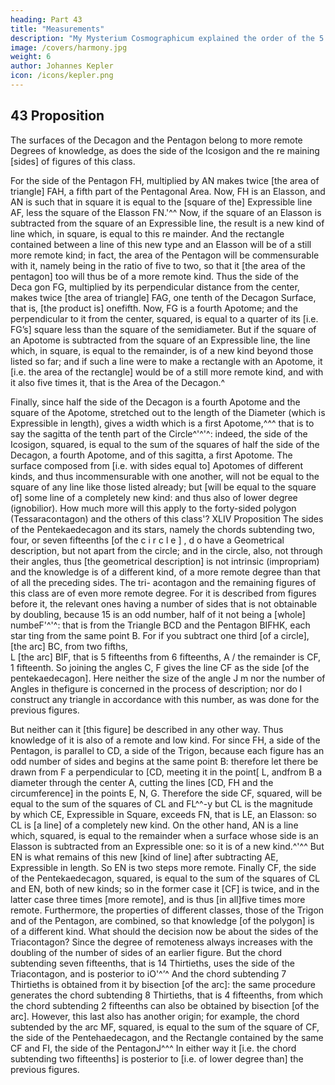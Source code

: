 ```yaml
---
heading: Part 43
title: "Measurements"
description: "My Mysterium Cosmographicum explained the order of the 5 solids in the world"
image: /covers/harmony.jpg
weight: 6
author: Johannes Kepler
icon: /icons/kepler.png
---
```



## 43 Proposition

The surfaces of the Decagon and the Pentagon belong to more remote
Degrees of knowledge, as does the side of the Icosigon and the re­
maining [sides] of figures of this class.

For the side of the Pentagon FH, multiplied by AN makes twice [the area
of triangle] FAH, a fifth part of the Pentagonal Area. Now, FH is an Elasson,
and AN is such that in square it is equal to the [square of the] Expressible
line AF, less the square of the Elasson FN.'^^ Now, if the square of an Elasson
is subtracted from the square of an Expressible line, the result is a new kind
of line which, in square, is equal to this re­
mainder. And the rectangle contained between
a line of this new type and an Elasson will be
of a still more remote kind; in fact, the area of
the Pentagon will be commensurable with it,
namely being in the ratio of five to two, so that
it [the area of the pentagon] too will thus be
of a more remote kind. Thus the side of the Deca­
gon FG, multiplied by its perpendicular distance
from the center, makes twice [the area of triangle]
FAG, one tenth of the Decagon Surface, that
is, [the product is] onefifth. Now, FG is a fourth
Apotome; and the perpendicular to it from the center, squared, is equal to a
quarter of its [i.e. FG’s] square less than the square of the semidiameter. But
if the square of an Apotome is subtracted from the square of an Expressible
line, the line which, in square, is equal to the remainder, is of a new kind beyond
those listed so far; and if such a line were to make a rectangle with an Apotome,
it [i.e. the area of the rectangle] would be of a still more remote kind, and with
it also five times it, that is the Area of the Decagon.^


Finally, since half the side of the Decagon is a fourth Apotome and the square
of the Apotome, stretched out to the length of the Diameter (which is Expressible
in length), gives a width which is a first Apotome,^^^ that is to say the sagitta
of the tenth part of the Circle^'^'^: indeed, the side of the Icosigon, squared, is
equal to the sum of the squares of half the side of the Decagon, a fourth Apotome,
and of this sagitta, a first Apotome. The surface composed from [i.e. with sides
equal to] Apotomes of different kinds, and thus incommensurable with one another,
will not be equal to the square of any line like those listed already; but [will
be equal to the square of] some line of a completely new kind: and thus also
of lower degree (ignobilior).
How much more will this apply to the forty-sided polygon (Tessaracontagon)
and the others of this class'?
XLIV Proposition
The sides of the Pentekaedecagon and its stars, namely the chords
subtending two, four, or seven fifteenths [of the c i r c l e ] , d o have a
Geometrical description, but not apart from the circle; and in the circle,
also, not through their angles, thus [the geometrical description] is
not intrinsic (impropriam) and the knowledge is of a different kind, of
a more remote degree than that of all the preceding sides. The tri-
acontagon and the remaining figures of this class are of even more
remote degree.
For it is described from figures before it, the relevant ones having a number
of sides that is not obtainable by doubling, because 15 is an odd number, half
of it not being a [whole] numbeF'^'^: that is from
the Triangle BCD and the Pentagon BIFHK, each
star ting from the same point B. For if you subtract
one third [of a circle], [the arc] BC, from two fifths,
\
L
[the
arc] BIF, that is 5 fifteenths from 6 fifteenths,
A
/
the remainder is CF, 1 fifteenth. So joining the
angles C, F gives the line CF as the side [of the
pentekaedecagon]. Here neither the size of the angle
J m
nor the number of Angles in thefigure is concerned
in the process of description; nor do I construct
any triangle in accordance with this number, as was done for the previous figures.


But neither can it [this figure] be described in any other way. Thus knowledge
of it is also of a remote and low kind. For since FH, a side of the Pentagon,
is parallel to CD, a side of the Trigon, because each figure has an odd number
of sides and begins at the same point B: therefore let there be drawn from F
a perpendicular to [CD, meeting it in the point[ L, andfrom B a diameter through
the center A, cutting the lines [CD, FH and the circumference] in the points
E, N, G. Therefore the side CF, squared, will be equal to the sum of the squares
of CL and FL^^-y but CL is the magnitude by which CE, Expressible in Square,
exceeds FN, that is LE, an Elasson: so CL is [a line] of a completely new kind.
On the other hand, AN is a line which, squared, is equal to the remainder when
a surface whose side is an Elasson is subtracted from an Expressible one: so
it is of a new kind.^'^^ But EN is what remains of this new [kind of line] after
subtracting AE, Expressible in length. So EN is two steps more remote. Finally
CF, the side of the Pentekaedecagon, squared, is equal to the sum of the squares
of CL and EN, both of new kinds; so in the former case it [CF] is twice, and
in the latter case three times [more remote], and is thus [in all]five times more
remote. Furthermore, the properties of different classes, those of the Trigon and
of the Pentagon, are combined, so that knowledge [of the polygon] is of a different
kind. What should the decision now be about the sides of the Triacontagon?
Since the degree of remoteness always increases with the doubling of the number
of sides of an earlier figure.
But the chord subtending seven fifteenths, that is 14 Thirtieths, uses the
side of the Triacontagon, and is posterior to iO'^’^ And the chord subtending
7 Thirtieths is obtained from it by bisection [of the arc]: the same procedure
generates the chord subtending 8 Thirtieths, that is 4 fifteenths, from which
the chord subtending 2 fifteenths can also be obtained by bisection [of the arc].
However, this last also has another origin; for example, the chord subtended by the arc MF, squared, is equal to the sum of the square of CF, the side of the Pentehaedecagon, and the Rectangle contained by the same CF and FI, the side
of the PentagonJ^^^ In either way it [i.e. the chord subtending two fifteenths]
is posterior to [i.e. of lower degree than] the previous figures.


